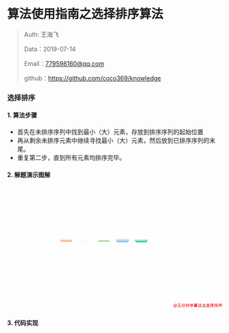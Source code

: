 # 算法使用指南之选择排序算法

> Auth: 王海飞
>
> Data：2019-07-14
>
> Email：779598160@qq.com
>
> github：https://github.com/coco369/knowledge

### 选择排序

#### 1. 算法步骤

- 首先在未排序序列中找到最小（大）元素，存放到排序序列的起始位置
- 再从剩余未排序元素中继续寻找最小（大）元素，然后放到已排序序列的末尾。
- 重复第二步，直到所有元素均排序完毕。

#### 2. 解题演示图解

![选择排序](images/选择排序图解.gif)

#### 3. 代码实现

